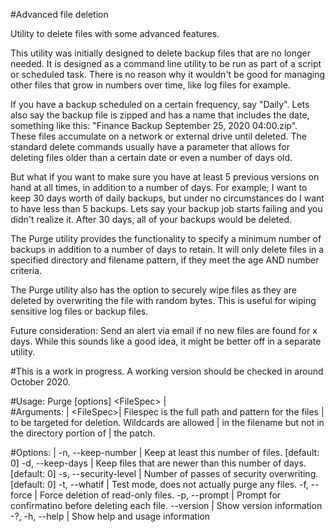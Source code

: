 #Advanced file deletion

Utility to delete files with some advanced features.

This utility was initially designed to delete backup files that are no longer needed.
It is designed as a command line utility to be run as part of a script or scheduled
task. There is no reason why it wouldn't be good for managing other files that grow
in numbers over time, like log files for example.

If you have a backup scheduled on a certain frequency, say "Daily".  Lets also say the
backup file is zipped and has a name that includes the date, something like this:
"Finance Backup September 25, 2020 04:00.zip".    These files accumulate on a network or
external drive until deleted.  The standard delete commands usually have a parameter 
that allows for deleting files older than a certain date or even a number of days old. 
 

But what if you want to make sure you have at least 5 previous versions on hand at all 
times, in addition to a number of days.  For example; I want to keep 30 days worth of
daily backups, but under no circumstances do I want to have less than 5 backups.  Lets 
say your backup job starts failing and you didn't realize it.  After 30 days, all of your
backups would be deleted. 

The Purge utility provides the functionality to specify a minimum number of backups in 
addition to a number of days to retain.  It will only delete files in a specified directory 
and filename pattern, if they meet the age AND number criteria.

The Purge utility also has the option to securely wipe files as they are deleted by 
overwriting the file with random bytes.  This is useful for wiping sensitive log files
or backup files.

Future consideration:  Send an alert via email if no new files are found for x days.
   While this sounds like a good idea, it might be better off in a separate utility.
   
#This is a work in progress.  A working version should be checked in around October 2020.


#Usage:
  Purge [options] \<FileSpec\>
              |  
#Arguments:   |
  \<FileSpec\>|                             Filespec is the full path and pattern for the files
              |                            to be targeted for deletion.  Wildcards are allowed
              |                            in the filename but not in the directory portion of
              |                            the patch.

#Options:     |
  -n, --keep-number <keep-number>        | Keep at least this number of files. [default: 0]
  -d, --keep-days <keep-days>            | Keep files that are newer than this number of days. [default: 0]
  -s, --security-level <security-level>  | Number of passes of security overwriting. [default: 0]
  -t, --whatif                           | Test mode, does not actually purge any files.
  -f, --force                            | Force deletion of read-only files.
  -p, --prompt                           | Prompt for confirmatino before deleting each file.
  --version                              | Show version information
  -?, -h, --help                         | Show help and usage information
